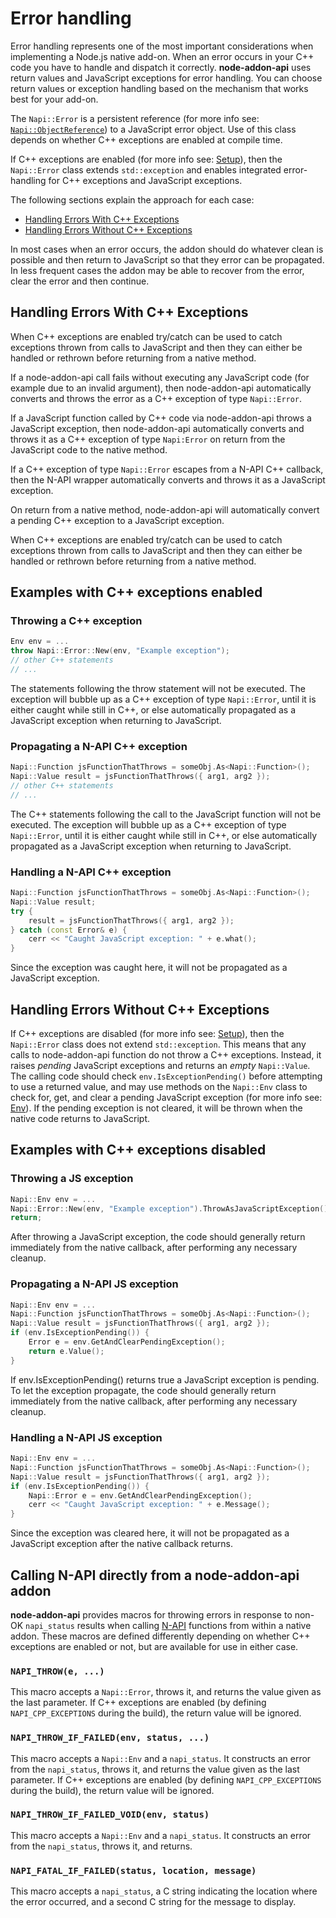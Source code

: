 # Error handling

Error handling represents one of the most important considerations when implementing a Node.js native add-on. When an error occurs in your C++ code you have to handle and dispatch it correctly. **node-addon-api** uses return values and JavaScript exceptions for error handling. You can choose return values or exception handling based on the mechanism that works best for your add-on.

The `Napi::Error` is a persistent reference \(for more info see: [`Napi::ObjectReference`](object_reference.md)\) to a JavaScript error object. Use of this class depends on whether C++ exceptions are enabled at compile time.

If C++ exceptions are enabled \(for more info see: [Setup](setup.md)\), then the `Napi::Error` class extends `std::exception` and enables integrated error-handling for C++ exceptions and JavaScript exceptions.

The following sections explain the approach for each case:

* [Handling Errors With C++ Exceptions](error_handling.md#exceptions)
* [Handling Errors Without C++ Exceptions](error_handling.md#noexceptions)

In most cases when an error occurs, the addon should do whatever clean is possible and then return to JavaScript so that they error can be propagated. In less frequent cases the addon may be able to recover from the error, clear the error and then continue.

## Handling Errors With C++ Exceptions

When C++ exceptions are enabled try/catch can be used to catch exceptions thrown from calls to JavaScript and then they can either be handled or rethrown before returning from a native method.

If a node-addon-api call fails without executing any JavaScript code \(for example due to an invalid argument\), then node-addon-api automatically converts and throws the error as a C++ exception of type `Napi::Error`.

If a JavaScript function called by C++ code via node-addon-api throws a JavaScript exception, then node-addon-api automatically converts and throws it as a C++ exception of type `Napi:Error` on return from the JavaScript code to the native method.

If a C++ exception of type `Napi::Error` escapes from a N-API C++ callback, then the N-API wrapper automatically converts and throws it as a JavaScript exception.

On return from a native method, node-addon-api will automatically convert a pending C++ exception to a JavaScript exception.

When C++ exceptions are enabled try/catch can be used to catch exceptions thrown from calls to JavaScript and then they can either be handled or rethrown before returning from a native method.

## Examples with C++ exceptions enabled

### Throwing a C++ exception

```cpp
Env env = ...
throw Napi::Error::New(env, "Example exception");
// other C++ statements
// ...
```

The statements following the throw statement will not be executed. The exception will bubble up as a C++ exception of type `Napi::Error`, until it is either caught while still in C++, or else automatically propagated as a JavaScript exception when returning to JavaScript.

### Propagating a N-API C++ exception

```cpp
Napi::Function jsFunctionThatThrows = someObj.As<Napi::Function>();
Napi::Value result = jsFunctionThatThrows({ arg1, arg2 });
// other C++ statements
// ...
```

The C++ statements following the call to the JavaScript function will not be executed. The exception will bubble up as a C++ exception of type `Napi::Error`, until it is either caught while still in C++, or else automatically propagated as a JavaScript exception when returning to JavaScript.

### Handling a N-API C++ exception

```cpp
Napi::Function jsFunctionThatThrows = someObj.As<Napi::Function>();
Napi::Value result;
try {
    result = jsFunctionThatThrows({ arg1, arg2 });
} catch (const Error& e) {
    cerr << "Caught JavaScript exception: " + e.what();
}
```

Since the exception was caught here, it will not be propagated as a JavaScript exception.

## Handling Errors Without C++ Exceptions

If C++ exceptions are disabled \(for more info see: [Setup](setup.md)\), then the `Napi::Error` class does not extend `std::exception`. This means that any calls to node-addon-api function do not throw a C++ exceptions. Instead, it raises _pending_ JavaScript exceptions and returns an _empty_ `Napi::Value`. The calling code should check `env.IsExceptionPending()` before attempting to use a returned value, and may use methods on the `Napi::Env` class to check for, get, and clear a pending JavaScript exception \(for more info see: [Env](env.md)\). If the pending exception is not cleared, it will be thrown when the native code returns to JavaScript.

## Examples with C++ exceptions disabled

### Throwing a JS exception

```cpp
Napi::Env env = ...
Napi::Error::New(env, "Example exception").ThrowAsJavaScriptException();
return;
```

After throwing a JavaScript exception, the code should generally return immediately from the native callback, after performing any necessary cleanup.

### Propagating a N-API JS exception

```cpp
Napi::Env env = ...
Napi::Function jsFunctionThatThrows = someObj.As<Napi::Function>();
Napi::Value result = jsFunctionThatThrows({ arg1, arg2 });
if (env.IsExceptionPending()) {
    Error e = env.GetAndClearPendingException();
    return e.Value();
}
```

If env.IsExceptionPending\(\) returns true a JavaScript exception is pending. To let the exception propagate, the code should generally return immediately from the native callback, after performing any necessary cleanup.

### Handling a N-API JS exception

```cpp
Napi::Env env = ...
Napi::Function jsFunctionThatThrows = someObj.As<Napi::Function>();
Napi::Value result = jsFunctionThatThrows({ arg1, arg2 });
if (env.IsExceptionPending()) {
    Napi::Error e = env.GetAndClearPendingException();
    cerr << "Caught JavaScript exception: " + e.Message();
}
```

Since the exception was cleared here, it will not be propagated as a JavaScript exception after the native callback returns.

## Calling N-API directly from a **node-addon-api** addon

**node-addon-api** provides macros for throwing errors in response to non-OK `napi_status` results when calling [N-API](https://nodejs.org/docs/latest/api/n-api.html) functions from within a native addon. These macros are defined differently depending on whether C++ exceptions are enabled or not, but are available for use in either case.

### `NAPI_THROW(e, ...)`

This macro accepts a `Napi::Error`, throws it, and returns the value given as the last parameter. If C++ exceptions are enabled \(by defining `NAPI_CPP_EXCEPTIONS` during the build\), the return value will be ignored.

### `NAPI_THROW_IF_FAILED(env, status, ...)`

This macro accepts a `Napi::Env` and a `napi_status`. It constructs an error from the `napi_status`, throws it, and returns the value given as the last parameter. If C++ exceptions are enabled \(by defining `NAPI_CPP_EXCEPTIONS` during the build\), the return value will be ignored.

### `NAPI_THROW_IF_FAILED_VOID(env, status)`

This macro accepts a `Napi::Env` and a `napi_status`. It constructs an error from the `napi_status`, throws it, and returns.

### `NAPI_FATAL_IF_FAILED(status, location, message)`

This macro accepts a `napi_status`, a C string indicating the location where the error occurred, and a second C string for the message to display.

